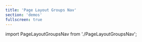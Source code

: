 ```yaml
---
title: 'Page Layout Groups Nav'
section: 'demos'
fullscreen: true
---
```


import PageLayoutGroupsNav from './PageLayoutGroupsNav';

<PageLayoutGroupsNav />
